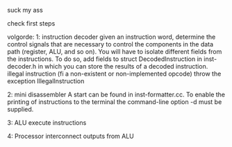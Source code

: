 suck my ass

check first steps

volgorde:
1: instruction decoder
        given an instruction word, determine the control signals that are
        necessary to control the components in the data path 
        (register, ALU, and so on). You will have to isolate different fields
        from the instructions. To do so, add fields to struct DecodedInstruction
        in inst-decoder.h in which you can store the results of a decoded instruction.
        illegal instruction (fi a non-existent or non-implemented opcode)
        throw the exception IllegalInstruction

2: mini disassembler
         A start can be found in inst-formatter.cc. To enable the printing of
         instructions to the terminal the command-line option -d must be supplied.
         
3: ALU
        execute instructions
        
4: Processor
        interconnect outputs from ALU